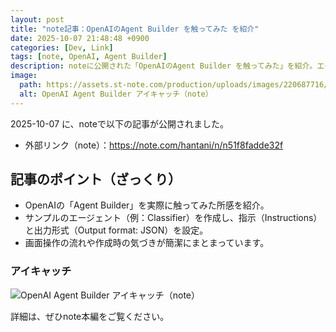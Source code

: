 ```yaml
---
layout: post
title: "note記事：OpenAIのAgent Builder を触ってみた を紹介"
date: 2025-10-07 21:48:48 +0900
categories: [Dev, Link]
tags: [note, OpenAI, Agent Builder]
description: noteに公開された「OpenAIのAgent Builder を触ってみた」を紹介。エージェントの作成や出力形式（JSON）などの要点を手短にまとめます。
image:
  path: https://assets.st-note.com/production/uploads/images/220687716/rectangle_large_type_2_8d976cd6ec7241222f4391fc4ad3850e.png?fit=bounds&quality=85&width=1280
  alt: OpenAI Agent Builder アイキャッチ（note）
---
```


2025-10-07 に、noteで以下の記事が公開されました。

- 外部リンク（note）：https://note.com/hantani/n/n51f8fadde32f

## 記事のポイント（ざっくり）

- OpenAIの「Agent Builder」を実際に触ってみた所感を紹介。
- サンプルのエージェント（例：Classifier）を作成し、指示（Instructions）と出力形式（Output format: JSON）を設定。
- 画面操作の流れや作成時の気づきが簡潔にまとまっています。

### アイキャッチ

![OpenAI Agent Builder アイキャッチ（note）](https://assets.st-note.com/production/uploads/images/220687716/rectangle_large_type_2_8d976cd6ec7241222f4391fc4ad3850e.png?fit=bounds&quality=85&width=1280)

詳細は、ぜひnote本編をご覧ください。

